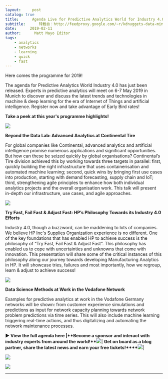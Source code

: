```yaml
---
layout:     post
catalog: true
title:      Agenda Live for Predictive Analytics World for Industry 4.0 – Munich 6-7 May
subtitle:      转载自：http://feedproxy.google.com/~r/kdnuggets-data-mining-analytics/~3/du7Uk_7iDXw/paw-agenda-live-predictive-analytics-world-munich.html
date:      2019-02-11
author:      Matt Mayo Editor
tags:
    - analytics
    - networks
    - learning
    - quick
    - fast
---
```


Here comes the programme for 2019!

The agenda for Predictive Analytics World Industry 4.0 has just been released. Experts in predictive analytics will meet on 6-7 May 2019 in Munich to discover and discuss the latest trends and technologies in machine & deep learning for the era of Internet of Things and artificial intelligence. Register now and take advantage of Early Bird rates!

**Take a peek at this year's programme highlights!**

![](https://1-risingmedia.com/uploads/cd397e43d1e396488d4a6f861678cf7a.jpg)


**Beyond the Data Lab: Advanced Analytics at Continental Tire**

For global companies like Continental, advanced analytics and artificial intelligence promise numerous applications and significant opportunities. But how can these be seized quickly by global organisations? Continental’s Tire division achieved this by working towards three targets in parallel: first, quickly building the right infrastructure that uses containerisation and automated machine learning; second, quick wins by bringing first use cases into production, starting with demand forecasting, supply chain and IoT; third, strengthening agile principles to enhance how both individual analytics projects and the overall organisation work. This talk will present in-depth our infrastructure, use cases, and agile approaches.

![](https://1-risingmedia.com/uploads/23a85fdb1bdd121054be4506d88a5022.jpg)


**Try Fast, Fail Fast & Adjust Fast: HP’s Philosophy Towards its Industry 4.0 Efforts**

Industry 4.0, though a buzzword, can be maddening to lots of companies. We believe HP Inc's Supplies Organization experience is no different. One of the key foundations that has enabled HP to achieve success is the philosophy of “Try Fast, Fail Fast & Adjust Fast”. This philosophy has enabled us to cope with uncertainties and unknowns that come with innovation. This presentation will share some of the critical instances of this philosophy along our journey towards developing Manufacturing Analytics in HP. It will showcase tries, failures and most importantly, how we regroup, learn & adjust to achieve success!

![](https://1-risingmedia.com/uploads/eebaa8400e2317a23f7ab7c19868b089.jpg)


**Data Science Methods at Work in the Vodafone Network**

Examples for predictive analytics at work in the Vodafone Germany networks will be shown: from customer experience simulations and predictions as input for network capacity planning towards network problem predictions via time series. This will also include machine learning triggering real-time actions, and thus digitalizing and automating the network maintenance processes.

**► ****View the full agenda here**
|**Become a sponsor and interact with industry experts from around the world!****![](https://1-risingmedia.com/uploads/8fe677cbee9b8ad6157169724d87bb75.jpg)**| **Get on board as a blog partner, share the latest news and earn your free tickets!****![](https://1-risingmedia.com/uploads/dead9da3a7d5b170134483a4f86c1ad5.jpg)**|

**![](https://1-risingmedia.com/uploads/8fe677cbee9b8ad6157169724d87bb75.jpg)**

**![](https://1-risingmedia.com/uploads/dead9da3a7d5b170134483a4f86c1ad5.jpg)**

****
